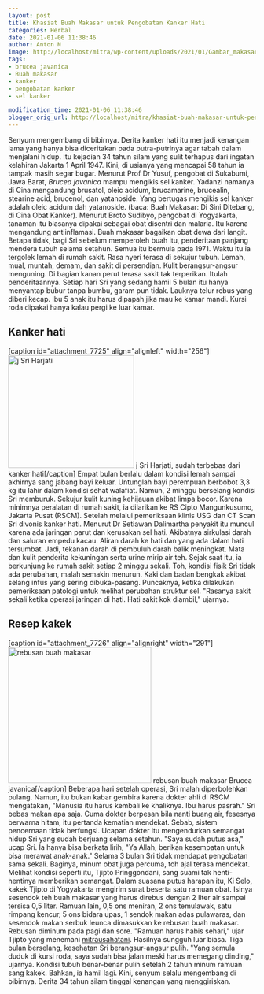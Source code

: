 ```yaml
---
layout: post
title: Khasiat Buah Makasar untuk Pengobatan Kanker Hati
categories: Herbal
date: 2021-01-06 11:38:46
author: Anton N
image: http://localhost/mitra/wp-content/uploads/2021/01/Gambar_makasar1_916x768.jpg
tags:
- brucea javanica
- Buah makasar
- kanker
- pengobatan kanker
- sel kanker

modification_time: 2021-01-06 11:38:46
blogger_orig_url: http://localhost/mitra/khasiat-buah-makasar-untuk-pengobatan.html
---
```


Senyum mengembang di bibirnya. Derita kanker hati itu menjadi kenangan lama yang hanya bisa diceritakan pada putra-putrinya agar tabah dalam menjalani hidup. Itu kejadian 34 tahun silam yang sulit terhapus dari ingatan kelahiran Jakarta 1 April 1947. Kini, di usianya yang mencapai 58 tahun ia tampak masih segar bugar.
Menurut Prof Dr Yusuf, pengobat di Sukabumi, Jawa Barat, <i>Brucea javanica</i> mampu mengikis sel kanker. Yadanzi namanya di Cina mengandung brusatol, oleic acidum, brucamarine, brucealin, stearine acid, brucenol, dan yatanoside.
Yang bertugas mengikis sel kanker adalah oleic acidum dah yatanoside. (baca: Buah Makasar: Di Sini Ditebang, di Cina Obat Kanker). Menurut Broto Sudibyo, pengobat di Yogyakarta, tanaman itu biasanya dipakai sebagai obat disentri dan malaria. Itu karena mengandung antiinflamasi.
Buah makasar bagaikan obat dewa dari langit. Betapa tidak, bagi Sri sebelum memperoleh buah itu, penderitaan panjang mendera tubuh selama setahun. Semua itu bermula pada 1971. Waktu itu ia tergolek lemah di rumah sakit. Rasa nyeri terasa di sekujur tubuh.
Lemah, mual, muntah, demam, dan sakit di persendian. Kulit berangsur-angsur menguning. Di bagian kanan perut terasa sakit tak terperikan. Itulah penderitaannya. Setiap hari Sri yang sedang hamil 5 bulan itu hanya menyantap bubur tanpa bumbu, garam pun tidak. Lauknya telur rebus yang diberi kecap. Ibu 5 anak itu harus dipapah jika mau ke kamar mandi. Kursi roda dipakai hanya kalau pergi ke luar kamar.
<h2 id="Kanker">Kanker hati</h2>
[caption id="attachment_7725" align="alignleft" width="256"]<a href="http://127.0.0.1/mitra/wp-content/uploads/2021/01/Gambar_harjati_859x768.jpg"><img class=" wp-image-7725" src="http://127.0.0.1/mitra/wp-content/uploads/2021/01/Gambar_harjati_859x768.jpg" alt="j Sri Harjati" width="256" height="229" /></a> j Sri Harjati, sudah terbebas dari kanker hati[/caption]
Empat bulan berlalu dalam kondisi lemah sampai akhirnya sang jabang bayi keluar. Untunglah bayi perempuan berbobot 3,3 kg itu lahir dalam kondisi sehat walafiat. Namun, 2 minggu berselang kondisi Sri memburuk. Sekujur kulit kuning kehijauan akibat limpa bocor. Karena minimnya peralatan di rumah sakit, ia dilarikan ke RS Cipto Mangunkusumo, Jakarta Pusat (RSCM). Setelah melalui pemeriksaan klinis USG dan CT Scan Sri divonis kanker hati.
Menurut Dr Setiawan Dalimartha penyakit itu muncul karena ada jaringan parut dan kerusakan sel hati. Akibatnya sirkulasi darah dan saluran empedu kacau. Aliran darah ke hati dan yang ada dalam hati tersumbat. Jadi, tekanan darah di pembuluh darah balik meningkat. Mata dan kulit penderita kekuningan serta urine mirip air teh.
Sejak saat itu, ia berkunjung ke rumah sakit setiap 2 minggu sekali. Toh, kondisi fisik Sri tidak ada perubahan, malah semakin menurun. Kaki dan badan bengkak akibat selang infus yang sering dibuka-pasang. Puncaknya, ketika dilakukan pemeriksaan patologi untuk melihat perubahan struktur sel.
"Rasanya sakit sekali ketika operasi jaringan di hati. Hati sakit kok diambil," ujarnya.
<h2 id="kakek">Resep kakek</h2>
[caption id="attachment_7726" align="alignright" width="291"]<a href="http://127.0.0.1/mitra/wp-content/uploads/2021/01/Gambar_makasar_810x768.jpg"><img class=" wp-image-7726" src="http://127.0.0.1/mitra/wp-content/uploads/2021/01/Gambar_makasar_810x768.jpg" alt="rebusan buah makasar " width="291" height="276" /></a> rebusan buah makasar Brucea javanica[/caption]
Beberapa hari setelah operasi, Sri malah diperbolehkan pulang. Namun, itu bukan kabar gembira karena dokter ahli di RSCM mengatakan, "Manusia itu harus kembali ke khaliknya. Ibu harus pasrah." Sri bebas makan apa saja. Cuma dokter berpesan bila nanti buang air, fesesnya berwarna hitam, itu pertanda kematian mendekat. Sebab, sistem pencernaan tidak berfungsi.
Ucapan dokter itu mengendurkan semangat hidup Sri yang sudah berjuang selama setahun. "Saya sudah putus asa," ucap Sri. Ia hanya bisa berkata lirih, "Ya Allah, berikan kesempatan untuk bisa merawat anak-anak."
Selama 3 bulan Sri tidak mendapat pengobatan sama sekali. Baginya, minum obat juga percuma, toh ajal terasa mendekat. Melihat kondisi seperti itu, Tjipto Pringgondani, sang suami tak henti-hentinya memberikan semangat. Dalam suasana putus harapan itu, Ki Selo, kakek Tjipto di Yogyakarta mengirim surat beserta satu ramuan obat.
Isinya sesendok teh buah makasar yang harus direbus dengan 2 liter air sampai tersisa 0,5 liter. Ramuan lain, 0,5 ons meniran, 2 ons temulawak, satu rimpang kencur, 5 ons bidara upas, 1 sendok makan adas pulawaras, dan sesendok makan serbuk leunca dimasukkan ke rebusan buah makasar. Rebusan diminum pada pagi dan sore. "Ramuan harus habis sehari," ujar Tjipto yang menemani <a href="http://127.0.0.1/mitra">mitrausahatani</a>.
Hasilnya sungguh luar biasa. Tiga bulan berselang, kesehatan Sri berangsur-angsur pulih. "Yang semula duduk di kursi roda, saya sudah bisa jalan meski harus memegang dinding," ujarnya. Kondisi tubuh benar-benar pulih setelah 2 tahun minum ramuan sang kakek. Bahkan, ia hamil lagi. Kini, senyum selalu mengembang di bibirnya. Derita 34 tahun silam tinggal kenangan yang menggiriskan.
